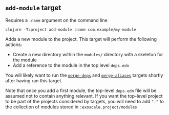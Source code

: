 ## `add-module` target

Requires a `:name` argument on the command line

``` shell
clojure -T:project add-module :name com.example/my-module
```

Adds a new module to the project. This target will perform the
following actions:

- Create a new directory within the `modules/` directory with a skeleton
  for the module
- Add a reference to the module in the top level `deps.edn`

You will likely want to run the [`merge-deps`](merge-deps.md) and
[`merge-aliases`](merge-aliases.md) targets shortly after having ran
this target.

Note that once you add a first module, the top-level `deps.edn` file
will be assumed not to contain anything relevant. If you want the
top-level project to be part of the projects considered by targets,
you will need to add `"."` to the collection of modules stored
in `:exoscale.project/modules`
